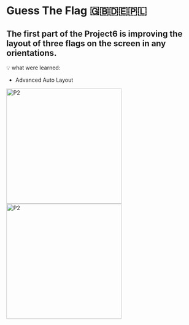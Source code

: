 # Guess The Flag 🇬🇧🇩🇪🇵🇱

## The first part of the Project6 is improving the layout of three flags on the screen in any orientations.

💡 what were learned:

- Advanced Auto Layout

<img width="300" alt="P2" src="https://sun9-42.userapi.com/impg/w13Lr3ARZRkWgcfe10KaY-sDEn1YNGbJYIOF5w/6k01ssZtqlo.jpg?size=1280x780&quality=96&sign=605af650e59561f6b2f646884851a7ca&type=album"> <img width="300" alt="P2" src="https://sun9-36.userapi.com/impg/6Ew0R1Q6F5iYAQKZWu1Q4EaH2e87lGl2hvuMnw/neoVWTx4xOw.jpg?size=1280x780&quality=96&sign=e59a529d6e54fe63b41e4e45313cfae3&type=album">

